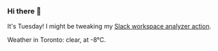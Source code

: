 ### Hi there :wave:

It's Tuesday! I might be tweaking my [Slack workspace analyzer action](https://github.com/bewuethr/slack-analyzer).

Weather in Toronto: clear, at -8°C.
